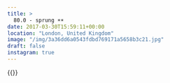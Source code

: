 ```yaml
---
title: >
  80.0 - sprung ☀️☀️
date: 2017-03-30T15:59:11+00:00
location: "London, United Kingdom"
image: "/img/3a36dd6a0543fdbd769171a5658b3c21.jpg"
draft: false
instagram: true
---
```


{{<photo src="/img/3a36dd6a0543fdbd769171a5658b3c21.jpg">}}
